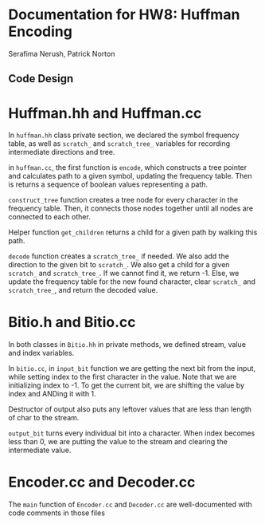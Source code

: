 # Documentation for HW8: Huffman Encoding
Serafima Nerush, Patrick Norton

## Code Design

# Huffman.hh and Huffman.cc

In `huffman.hh` class private section, we declared the symbol frequency table, as well as `scratch_` and `scratch_tree_` variables for recording intermediate directions and tree. 

in `huffman.cc`, the first function is `encode`, which constructs a tree pointer and calculates path to a given symbol, updating the frequency table. Then is returns a sequence of boolean values representing a path.

`construct_tree` function creates a tree node for every character in the frequency table. Then, it connects those nodes together until all nodes are connected to each other.

Helper function `get_children` returns a child for a given path by walking this path.

`decode` function creates a `scratch_tree_` if needed. We also add the direction to the given bit to `scratch_`. We also get a child for a given `scratch_` and `scratch_tree_`. If we cannot find it, we return -1. Else, we update the frequency table for the new found character, clear `scratch_` and `scratch_tree_`, and return the decoded value. 

# Bitio.h and Bitio.cc

In both classes in `Bitio.hh` in private methods, we defined stream, value and index variables.

In `bitio.cc`, in `input_bit` function we are getting the next bit from the input, while setting index to the first character in the value. Note that we are initializing index to -1. To get the current bit, we are shifting the value by index and ANDing it with 1. 

Destructor of output also puts any leftover values that are less than length of char to the stream. 

`output_bit` turns every individual bit into a character. When index becomes less than 0, we are putting the value to the stream and clearing the intermediate value.

# Encoder.cc and Decoder.cc

The `main` function of `Encoder.cc` and `Decoder.cc` are well-documented with code comments in those files





